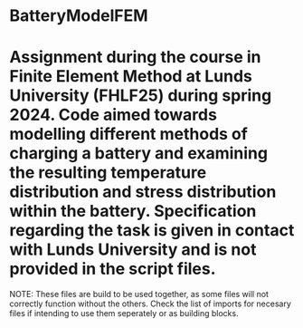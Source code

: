 # BatteryModelFEM

# Assignment during the course in Finite Element Method at Lunds University (FHLF25) during spring 2024. Code aimed towards modelling different methods of charging a battery and examining the resulting temperature distribution and stress distribution within the battery. Specification regarding the task is given in contact with Lunds University and is not provided in the script files. 

NOTE: These files are build to be used together, as some files will not correctly function without the others. Check the list of imports for necesary files if intending to use them seperately or as building blocks.
